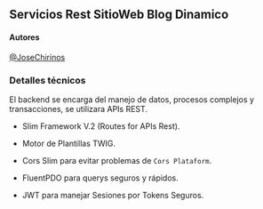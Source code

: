 ## Servicios Rest SitioWeb Blog Dinamico

#### Autores
[@JoseChirinos](http://josechirinos.com)

### Detalles técnicos

El backend se encarga del manejo de datos, procesos complejos y transacciones, se utilizara APIs REST.

- Slim Framework V.2 (Routes for APIs Rest).

- Motor de Plantillas TWIG.

- Cors Slim para evitar problemas de `Cors Plataform`.

- FluentPDO para querys seguros y rápidos.

- JWT para manejar Sesiones por Tokens Seguros.